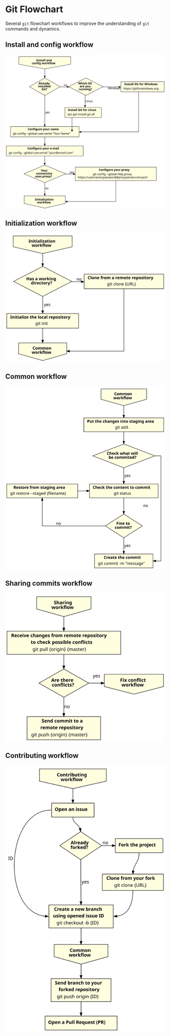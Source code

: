 # Git Flowchart

Several `git` flowchart workflows to improve the understanding of `git` commands
and dynamics.

## Install and config workflow
![](image/install-config-workflow.svg)

## Initialization workflow
![](image/init-workflow.svg)

## Common workflow
![](image/common-workflow.svg)

## Sharing commits workflow
![](image/sharing-workflow.svg)

## Contributing workflow
![](image/contributing-workflow.svg)
